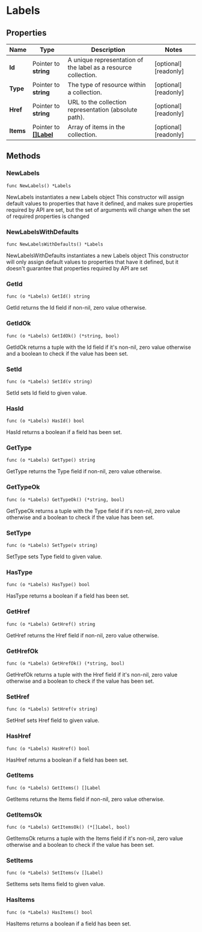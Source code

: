 # Labels

## Properties

|Name | Type | Description | Notes|
|------------ | ------------- | ------------- | -------------|
|**Id** | Pointer to **string** | A unique representation of the label as a resource collection. | [optional] [readonly] |
|**Type** | Pointer to **string** | The type of resource within a collection. | [optional] [readonly] |
|**Href** | Pointer to **string** | URL to the collection representation (absolute path). | [optional] [readonly] |
|**Items** | Pointer to [**[]Label**](Label.md) | Array of items in the collection. | [optional] [readonly] |

## Methods

### NewLabels

`func NewLabels() *Labels`

NewLabels instantiates a new Labels object
This constructor will assign default values to properties that have it defined,
and makes sure properties required by API are set, but the set of arguments
will change when the set of required properties is changed

### NewLabelsWithDefaults

`func NewLabelsWithDefaults() *Labels`

NewLabelsWithDefaults instantiates a new Labels object
This constructor will only assign default values to properties that have it defined,
but it doesn't guarantee that properties required by API are set

### GetId

`func (o *Labels) GetId() string`

GetId returns the Id field if non-nil, zero value otherwise.

### GetIdOk

`func (o *Labels) GetIdOk() (*string, bool)`

GetIdOk returns a tuple with the Id field if it's non-nil, zero value otherwise
and a boolean to check if the value has been set.

### SetId

`func (o *Labels) SetId(v string)`

SetId sets Id field to given value.

### HasId

`func (o *Labels) HasId() bool`

HasId returns a boolean if a field has been set.

### GetType

`func (o *Labels) GetType() string`

GetType returns the Type field if non-nil, zero value otherwise.

### GetTypeOk

`func (o *Labels) GetTypeOk() (*string, bool)`

GetTypeOk returns a tuple with the Type field if it's non-nil, zero value otherwise
and a boolean to check if the value has been set.

### SetType

`func (o *Labels) SetType(v string)`

SetType sets Type field to given value.

### HasType

`func (o *Labels) HasType() bool`

HasType returns a boolean if a field has been set.

### GetHref

`func (o *Labels) GetHref() string`

GetHref returns the Href field if non-nil, zero value otherwise.

### GetHrefOk

`func (o *Labels) GetHrefOk() (*string, bool)`

GetHrefOk returns a tuple with the Href field if it's non-nil, zero value otherwise
and a boolean to check if the value has been set.

### SetHref

`func (o *Labels) SetHref(v string)`

SetHref sets Href field to given value.

### HasHref

`func (o *Labels) HasHref() bool`

HasHref returns a boolean if a field has been set.

### GetItems

`func (o *Labels) GetItems() []Label`

GetItems returns the Items field if non-nil, zero value otherwise.

### GetItemsOk

`func (o *Labels) GetItemsOk() (*[]Label, bool)`

GetItemsOk returns a tuple with the Items field if it's non-nil, zero value otherwise
and a boolean to check if the value has been set.

### SetItems

`func (o *Labels) SetItems(v []Label)`

SetItems sets Items field to given value.

### HasItems

`func (o *Labels) HasItems() bool`

HasItems returns a boolean if a field has been set.


